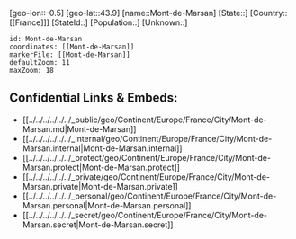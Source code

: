 ﻿---
location: [43.9,-0.5]
mapzoom: [7,12] 
mapmarker: city 
type: City
tags:
- geo/City


SpocWebEntityId: 32558
isDeleted: false
confidential: public

---
[geo-lon::-0.5]
[geo-lat::43.9]
[name::Mont-de-Marsan]
[State::]
[Country::[[France]]]
[StateId::]
[Population::]
[Unknown::]


```leaflet
id: Mont-de-Marsan
coordinates: [[Mont-de-Marsan]]
markerFile: [[Mont-de-Marsan]]
defaultZoom: 11 
maxZoom: 18
```


## Confidential Links & Embeds: 
- [[../../../../../../_public/geo/Continent/Europe/France/City/Mont-de-Marsan.md|Mont-de-Marsan]] 
- [[../../../../../../_internal/geo/Continent/Europe/France/City/Mont-de-Marsan.internal|Mont-de-Marsan.internal]] 
- [[../../../../../../_protect/geo/Continent/Europe/France/City/Mont-de-Marsan.protect|Mont-de-Marsan.protect]] 
- [[../../../../../../_private/geo/Continent/Europe/France/City/Mont-de-Marsan.private|Mont-de-Marsan.private]] 
- [[../../../../../../_personal/geo/Continent/Europe/France/City/Mont-de-Marsan.personal|Mont-de-Marsan.personal]] 
- [[../../../../../../_secret/geo/Continent/Europe/France/City/Mont-de-Marsan.secret|Mont-de-Marsan.secret]] 
